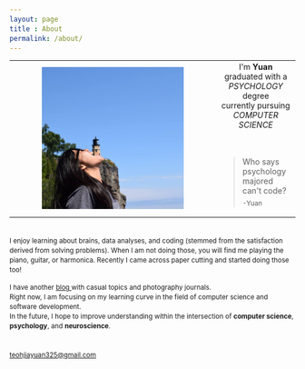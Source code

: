 ```yaml
---
layout: page
title : About
permalink: /about/
---
```

<link rel="stylesheet" href="https://use.fontawesome.com/releases/v5.7.2/css/all.css" integrity="sha384-fnmOCqbTlWIlj8LyTjo7mOUStjsKC4pOpQbqyi7RrhN7udi9RwhKkMHpvLbHG9Sr" crossorigin="anonymous">
<table>
    <tr>
        <td style="width: 350px;"><center><img src="/assets/About/pic.jpg" width="250"></center></td>
        <td><center>I'm <b>Yuan</b><br>graduated with a <i>PSYCHOLOGY</i> degree<br>currently pursuing <i>COMPUTER SCIENCE</i></center><br><br><blockquote> Who says psychology majored can't code? <br><sub>-Yuan</sub></blockquote></td>
        </tr>
</table>

<br><small>
I enjoy learning about brains, data analyses, and coding (stemmed from the satisfaction derived from solving problems). When I am not doing those, you will find me playing the piano, guitar, or harmonica. Recently I came across paper cutting and started doing those too! </small><br>

<small>
I have another <a href="https://yuanjourney.weebly.com/">blog </a>with casual topics and photography journals. 
</small><br>

<small>
Right now, I am focusing on my learning curve in the field of computer science and software development. <br>
In the future, I hope to improve understanding within the intersection of <b>computer science</b>, <b>psychology</b>, and <b>neuroscience</b>. </small>
<br><br><br>
<a href="mailto:teohjiayuan325@gmail.com"><span><i class="fa fa-envelope" aria-hidden="true"></i> <small>teohjiayuan325@gmail.com</small></span></a>
